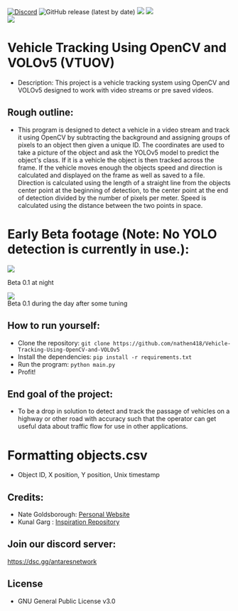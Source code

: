 [![Discord](https://discordapp.com/api/guilds/649703068799336454/widget.png)](https://discordapp.com/invite/KKYw763)
![GitHub release (latest by date)](https://img.shields.io/github/v/release/nathen418/Vehicle-Tracking-Using-OpenCV-and-VOLOv5?style=social)
![](https://img.shields.io/github/repo-size/nathen418/Vehicle-Tracking-Using-OpenCV-and-VOLOv5?color=Green&style=flat-square)
![](https://img.shields.io/tokei/lines/github/nathen418/Vehicle-Tracking-Using-OpenCV-and-VOLOv5?style=flat-square)  
![](https://cdn.discordapp.com/icons/649703068799336454/1a7ef8f706cd60d62547d2c7dc08d6f0.png) 

# Vehicle Tracking Using OpenCV and VOLOv5 (VTUOV)
- Description: This project is a vehicle tracking system using OpenCV and VOLOv5 designed to work with video streams or pre saved videos.

## Rough outline:
- This program is designed to detect a vehicle in a video stream and track it using OpenCV by subtracting the background and assigning groups of pixels to an object then given a unique ID. The coordinates are used to take a picture of the object and ask the YOLOv5 model to predict the object's class. If it is a vehicle the object is then tracked across the frame. If the vehicle moves enough the objects speed and direction is calculated and displayed on the frame as well as saved to a file. Direction is calculated using the length of  a straight line from the objects center point at the beginning of detection, to the center point at the end of detection divided by the number of pixels per meter. Speed is calculated using the distance between the two points in space.

# Early Beta footage (Note: No YOLO detection is currently in use.): 
![](/media/Early-beta-at-night.gif)  

Beta 0.1 at night  

![](/media/beta-2-test.gif)  
Beta 0.1 during the day after some tuning 


## How to run yourself:
- Clone the repository: `git clone https://github.com/nathen418/Vehicle-Tracking-Using-OpenCV-and-VOLOv5`
- Install the dependencies: `pip install -r requirements.txt`
- Run the program: `python main.py`
- Profit!


## End goal of the project:
- To be a drop in solution to detect and track the passage of vehicles on a highway or other road with accuracy such that the operator can get useful data about traffic flow for use in other applications. 

# Formatting objects.csv
- Object ID, X position, Y position, Unix timestamp


## Credits:
- Nate Goldsborough: [Personal Website](https://nathen418.com)
- Kunal Garg : [Inspiration Repository](https://github.com/garg-kunal/object_tracker)

## Join our discord server:
https://dsc.gg/antaresnetwork

## License
- GNU General Public License v3.0
